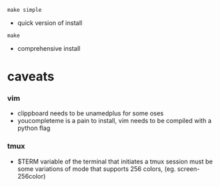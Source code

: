 ```
make simple
```
- quick version of install

```
make
```
- comprehensive install

# caveats
### vim
- clippboard needs to be unamedplus for some oses 
- youcompleteme is a pain to install, vim needs to be compiled with a python flag

### tmux
- $TERM variable of the terminal that initiates a tmux session must
be some variations of mode that supports 256 colors, (eg. screen-256color)
